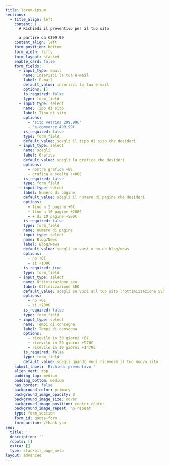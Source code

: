 ```yaml
---
title: lorem-ipsum
sections:
  - title_align: left
    content: |
      # Richiedi il preventivo per il tuo sito 

      a partire da €299,99
    content_align: left
    form_position: bottom
    form_width: fifty
    form_layout: stacked
    enable_card: false
    form_fields:
      - input_type: email
        name: Inserisci la tua e-mail
        label: E-mail
        default_value: inserisci la tua e-mail
        options: []
        is_required: false
        type: form_field
      - input_type: select
        name: Tipo di sito
        label: Tipo di sito
        options:
          - 'sito vetrina 299,99€'
          - 'e-commerce 499,99€'
        is_required: false
        type: form_field
        default_value: scegli il tipo di sito che desideri
      - input_type: select
        name: scegli
        label: Grafica
        default_value: scegli la grafica che desideri
        options:
          - nostra grafica +0€
          - grafica a scelta +400€
        is_required: false
        type: form_field
      - input_type: select
        label: Numero di pagine
        default_value: scegli il numero di pagine che desideri
        options:
          - fino a 2 pagine +0€
          - fino a 10 pagine +200€
          - + di 10 pagine +500€
        is_required: false
        type: form_field
        name: numero di pagine
      - input_type: select
        name: Blog/News
        label: Blog/News
        default_value: scegli se vuoi o no un blog/news
        options:
          - no +0€
          - si +100€
        is_required: true
        type: form_field
      - input_type: select
        name: Ottimizzazione seo
        label: Ottimizzazione SEO
        default_value: scegli se vuoi sul tuo sito l'ottimizzazione SEO
        options:
          - no +0€
          - si +200€
        is_required: false
        type: form_field
      - input_type: select
        name: Tempi di consegna
        label: Tempi di consegna
        options:
          - ricevilo in 30 giorni +0€
          - ricevilo in 20 giorni +970€
          - ricevilo in 10 giorni +1470€
        is_required: false
        type: form_field
        default_value: scegli quando vuoi ricevere il tuo nuovo sito
    submit_label: 'Richiedi preventivo '
    align_vert: top
    padding_top: medium
    padding_bottom: medium
    has_border: false
    background_color: primary
    background_image_opacity: 0
    background_image_size: cover
    background_image_position: center center
    background_image_repeat: no-repeat
    type: form_section
    form_id: quote-form
    form_action: /thank-you
seo:
  title: ''
  description: ''
  robots: []
  extra: []
  type: stackbit_page_meta
layout: advanced
---
```

